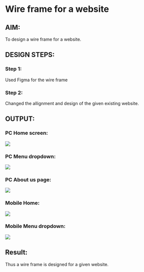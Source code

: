 # Wire frame for a website

## AIM:
To design a wire frame for a website.

## DESIGN STEPS:

### Step 1:
Used Figma for the wire frame 

### Step 2:
Changed the allignment and design of the given existing website.

## OUTPUT:
### PC Home screen:
![](./home.JPG)
### PC Menu dropdown:
![](./menu.JPG)
### PC About us page:
![](./aboutus.JPG)
### Mobile Home:
![](./mobhome.JPG)
### Mobile Menu dropdown:
![](./mobdrop.JPG)
## Result:
Thus a wire frame is designed for a given website.
